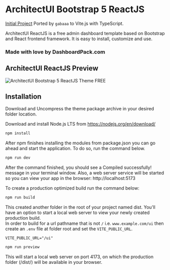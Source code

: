 # ArchitectUI Bootstrap 5 ReactJS

[Initial Project](https://github.com/DashboardPack/architectui-react-theme-free) 
Ported by `gabaaa` to Vite.js with TypeScript.

ArchitectUI ReactJS is a free admin dashboard template based on Bootstrap and React frontend framework. It is easy to install, customize and use.
### Made with love by DashboardPack.com

## ArchitectUI ReactJS Preview

![ArchitectUI Bootstrap 5 ReactJS Theme FREE](https://colorlib.com/wp/wp-content/uploads/sites/2/architectui-react-free.jpg)

## Installation

Download and Uncompress the theme package archive in your desired folder location.

Download and install Node.js LTS from https://nodejs.org/en/download/

```bash
npm install
```

After npm finishes installing the modules from package.json you can go ahead and start the application. To do so, run the command below.

```bash
npm run dev
```

After the command finished, you should see a Compiled successfully! message in your terminal window. Also, a web server service will be started so you can view your app in the browser: http://localhost:5173

To create a production optimized build run the command below:

```bash
npm run build
```

This created another folder in the root of your project named dist. You'll have an option to start a local web server to view your newly created production build.  
In order to build for a url pathname that is not `/` i.e. `www.example.com/ui` then create an `.env` file at folder root and set the `VITE_PUBLIC_URL`.
```shell
VITE_PUBLIC_URL="/ui"
```

```bash
npm run preview
```

This will start a local web server on port 4173, on which the production folder (/dist/) will be available in your browser.
